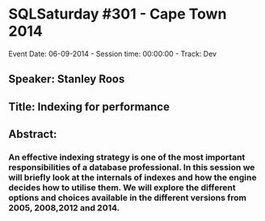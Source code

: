 # SQLSaturday #301 - Cape Town 2014
Event Date: 06-09-2014 - Session time: 00:00:00 - Track: Dev
## Speaker: Stanley Roos
## Title: Indexing for performance
## Abstract:
### An effective indexing strategy is one of the most important responsibilities of a database professional. In this session we will briefly look at the internals of indexes and how the engine decides how to utilise them. We will explore the different options and choices available in the different versions from 2005, 2008,2012 and 2014.
